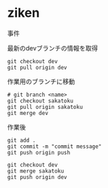 # ziken
事件

最新のdevブランチの情報を取得
```
git checkout dev
git pull origin dev
```

作業用のブランチに移動
```
# git branch <name>
git checkout sakatoku
git pull origin sakatoku
git merge dev
```

作業後
```
git add .
git commit -m "commit message"
git push origin push

git checkout dev
git merge sakatoku
git push origin dev
```
